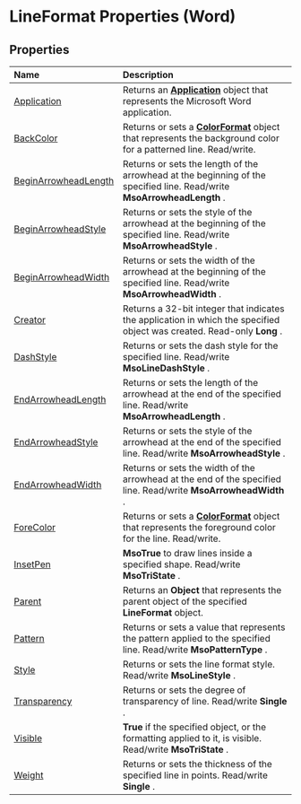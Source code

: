 
# LineFormat Properties (Word)

## Properties



|**Name**|**Description**|
|:-----|:-----|
|[Application](b06b47c3-486c-2f1d-a166-34bcd89be05d.md)|Returns an  **[Application](d1cf6f8f-4e88-bf01-93b4-90a83f79cb44.md)** object that represents the Microsoft Word application.|
|[BackColor](30c282ca-f20b-9d20-8e6c-6f2c37d0cd7b.md)|Returns or sets a  **[ColorFormat](5f12793f-d847-ecf2-6cf6-39387f7f0b28.md)** object that represents the background color for a patterned line. Read/write.|
|[BeginArrowheadLength](e2bcb274-001e-69a8-35de-009193dcc117.md)|Returns or sets the length of the arrowhead at the beginning of the specified line. Read/write  **MsoArrowheadLength** .|
|[BeginArrowheadStyle](16aa1b91-5126-bbe5-be7d-ce26245f50a2.md)|Returns or sets the style of the arrowhead at the beginning of the specified line. Read/write  **MsoArrowheadStyle** .|
|[BeginArrowheadWidth](f15fdfd3-dd6c-a47e-8fad-ee8367c72341.md)|Returns or sets the width of the arrowhead at the beginning of the specified line. Read/write  **MsoArrowheadWidth** .|
|[Creator](6602d5e5-6747-020d-cbbc-45caae348910.md)|Returns a 32-bit integer that indicates the application in which the specified object was created. Read-only  **Long** .|
|[DashStyle](1dd61d77-d7fc-cb8d-5d44-38aca7073a68.md)|Returns or sets the dash style for the specified line. Read/write  **MsoLineDashStyle** .|
|[EndArrowheadLength](70aa1917-01ed-8a1c-a910-bb7f1175fd52.md)|Returns or sets the length of the arrowhead at the end of the specified line. Read/write  **MsoArrowheadLength** .|
|[EndArrowheadStyle](8893f334-4da7-ec32-f3e6-268706e3ca84.md)|Returns or sets the style of the arrowhead at the end of the specified line. Read/write  **MsoArrowheadStyle** .|
|[EndArrowheadWidth](01d77438-aa35-983b-7d93-a88e135d1820.md)|Returns or sets the width of the arrowhead at the end of the specified line. Read/write  **MsoArrowheadWidth** .|
|[ForeColor](16f8ddbe-21d8-4c09-ac54-feeb8f71146b.md)|Returns or sets a  **[ColorFormat](5f12793f-d847-ecf2-6cf6-39387f7f0b28.md)** object that represents the foreground color for the line. Read/write.|
|[InsetPen](6dd5a7b7-bb43-2781-98cc-137537346390.md)| **MsoTrue** to draw lines inside a specified shape. Read/write **MsoTriState** .|
|[Parent](c146b846-25a7-add1-cbde-5b3b4cf87986.md)|Returns an  **Object** that represents the parent object of the specified **LineFormat** object.|
|[Pattern](6aa5b1e1-813c-bf03-aafa-7ef2aacbe51e.md)|Returns or sets a value that represents the pattern applied to the specified line. Read/write  **MsoPatternType** .|
|[Style](707056e1-eec1-41e9-60c8-1be0c18a36eb.md)|Returns or sets the line format style. Read/write  **MsoLineStyle** .|
|[Transparency](c9b3adcb-c884-cfd1-6500-f430fdf86423.md)|Returns or sets the degree of transparency of line. Read/write  **Single** .|
|[Visible](728c3146-6c7b-730c-aed0-c263481c374a.md)| **True** if the specified object, or the formatting applied to it, is visible. Read/write **MsoTriState** .|
|[Weight](81439a12-175e-9ea6-7fd8-ee4207a23752.md)|Returns or sets the thickness of the specified line in points. Read/write  **Single** .|
